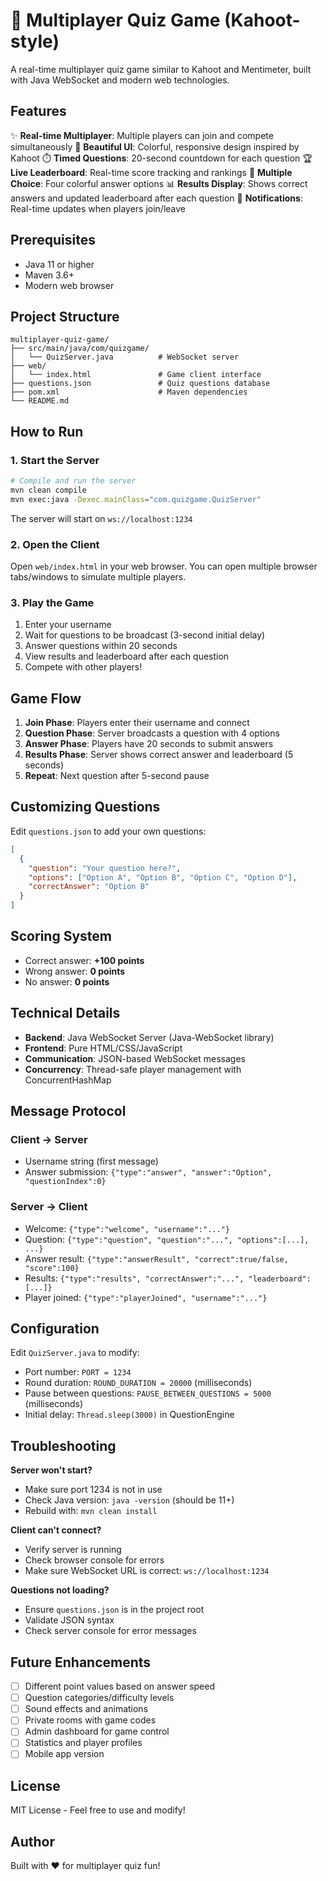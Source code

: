 # 🎯 Multiplayer Quiz Game (Kahoot-style)

A real-time multiplayer quiz game similar to Kahoot and Mentimeter, built with Java WebSocket and modern web technologies.

## Features

✨ **Real-time Multiplayer**: Multiple players can join and compete simultaneously
🎨 **Beautiful UI**: Colorful, responsive design inspired by Kahoot
⏱️ **Timed Questions**: 20-second countdown for each question
🏆 **Live Leaderboard**: Real-time score tracking and rankings
🎯 **Multiple Choice**: Four colorful answer options
📊 **Results Display**: Shows correct answers and updated leaderboard after each question
🔔 **Notifications**: Real-time updates when players join/leave

## Prerequisites

- Java 11 or higher
- Maven 3.6+
- Modern web browser

## Project Structure

```
multiplayer-quiz-game/
├── src/main/java/com/quizgame/
│   └── QuizServer.java          # WebSocket server
├── web/
│   └── index.html               # Game client interface
├── questions.json               # Quiz questions database
├── pom.xml                      # Maven dependencies
└── README.md
```

## How to Run

### 1. Start the Server

```bash
# Compile and run the server
mvn clean compile
mvn exec:java -Dexec.mainClass="com.quizgame.QuizServer"
```

The server will start on `ws://localhost:1234`

### 2. Open the Client

Open `web/index.html` in your web browser. You can open multiple browser tabs/windows to simulate multiple players.

### 3. Play the Game

1. Enter your username
2. Wait for questions to be broadcast (3-second initial delay)
3. Answer questions within 20 seconds
4. View results and leaderboard after each question
5. Compete with other players!

## Game Flow

1. **Join Phase**: Players enter their username and connect
2. **Question Phase**: Server broadcasts a question with 4 options
3. **Answer Phase**: Players have 20 seconds to submit answers
4. **Results Phase**: Server shows correct answer and leaderboard (5 seconds)
5. **Repeat**: Next question after 5-second pause

## Customizing Questions

Edit `questions.json` to add your own questions:

```json
[
  {
    "question": "Your question here?",
    "options": ["Option A", "Option B", "Option C", "Option D"],
    "correctAnswer": "Option B"
  }
]
```

## Scoring System

- Correct answer: **+100 points**
- Wrong answer: **0 points**
- No answer: **0 points**

## Technical Details

- **Backend**: Java WebSocket Server (Java-WebSocket library)
- **Frontend**: Pure HTML/CSS/JavaScript
- **Communication**: JSON-based WebSocket messages
- **Concurrency**: Thread-safe player management with ConcurrentHashMap

## Message Protocol

### Client → Server
- Username string (first message)
- Answer submission: `{"type":"answer", "answer":"Option", "questionIndex":0}`

### Server → Client
- Welcome: `{"type":"welcome", "username":"..."}`
- Question: `{"type":"question", "question":"...", "options":[...], ...}`
- Answer result: `{"type":"answerResult", "correct":true/false, "score":100}`
- Results: `{"type":"results", "correctAnswer":"...", "leaderboard":[...]}`
- Player joined: `{"type":"playerJoined", "username":"..."}`

## Configuration

Edit `QuizServer.java` to modify:
- Port number: `PORT = 1234`
- Round duration: `ROUND_DURATION = 20000` (milliseconds)
- Pause between questions: `PAUSE_BETWEEN_QUESTIONS = 5000` (milliseconds)
- Initial delay: `Thread.sleep(3000)` in QuestionEngine

## Troubleshooting

**Server won't start?**
- Make sure port 1234 is not in use
- Check Java version: `java -version` (should be 11+)
- Rebuild with: `mvn clean install`

**Client can't connect?**
- Verify server is running
- Check browser console for errors
- Make sure WebSocket URL is correct: `ws://localhost:1234`

**Questions not loading?**
- Ensure `questions.json` is in the project root
- Validate JSON syntax
- Check server console for error messages

## Future Enhancements

- [ ] Different point values based on answer speed
- [ ] Question categories/difficulty levels
- [ ] Sound effects and animations
- [ ] Private rooms with game codes
- [ ] Admin dashboard for game control
- [ ] Statistics and player profiles
- [ ] Mobile app version

## License

MIT License - Feel free to use and modify!

## Author

Built with ❤️ for multiplayer quiz fun!


